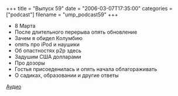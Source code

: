+++
title = "Выпуск 59"
date = "2006-03-07T17:35:00"
categories = ["podcast"]
filename = "ump_podcast59"
+++


- 8 Марта
- После длительного перерыва опять обновление
- Зачем я обидел Колумбию
- опять про iPod и наушики
- Об опастностях p2p здесь
- Задушим США долларами
- Про дозоры
- Гостья присоеденилась и опять начала облагораживать
- О садиках, образовании и другие ответы

[Аудио](https://podcast.umputun.com/media/ump_podcast59.mp3)
<audio src="https://podcast.umputun.com/media/ump_podcast59.mp3" preload="none">